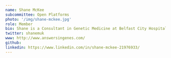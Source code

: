 ```yaml
---
name: Shane McKee
subcommittee: Open Platforms
photo: '/img/shane-mckee.jpg'
role: Member
bio: Shane is a Consultant in Genetic Medicine at Belfast City Hospital an is also Chief Clinical Information Officer for Belfast Health & Social Care Trust. He is currently involved in the development of technology-enabled change in the Trust, and the wider regional EHR work, known as the Encompass Project. He also enjoys cycling and wants to see Trusts and large organisations reduce their reliance on car transport.
twitter: shanemuk
www: http://www.answersingenes.com/
github:
linkedin: https://www.linkedin.com/in/shane-mckee-21976933/
---
```

